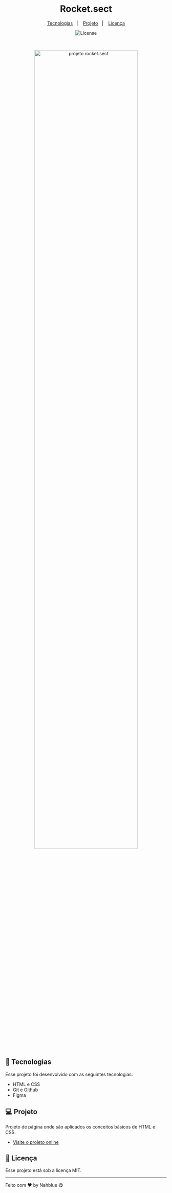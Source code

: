 <h1 align="center"> Rocket.sect </h1>

<p align="center">
  <a href="#-tecnologias">Tecnologias</a>&nbsp;&nbsp;&nbsp;|&nbsp;&nbsp;&nbsp;
  <a href="#-projeto">Projeto</a>&nbsp;&nbsp;&nbsp;|&nbsp;&nbsp;&nbsp;
  <a href="#memo-licença">Licença</a>
</p>

<p align="center">
  <img alt="License" src="https://img.shields.io/static/v1?label=license&message=MIT&color=49AA26&labelColor=000000">
</p>

<br>

<p align="center">
  <img alt="projeto rocket.sect" src="https://i.imgur.com/XBwIBMh.png" width="80%">
</p>

## 🚀 Tecnologias

Esse projeto foi desenvolvido com as seguintes tecnologias:

- HTML e CSS
- Git e Github
- Figma

## 💻 Projeto

Projeto de página onde são aplicados os conceitos básicos de HTML e CSS.

- [Visite o projeto online](https://nahblue.github.io/site-rocket.sect/)

## :memo: Licença

Esse projeto está sob a licença MIT.

---

Feito com ♥ by Nahblue 😋
